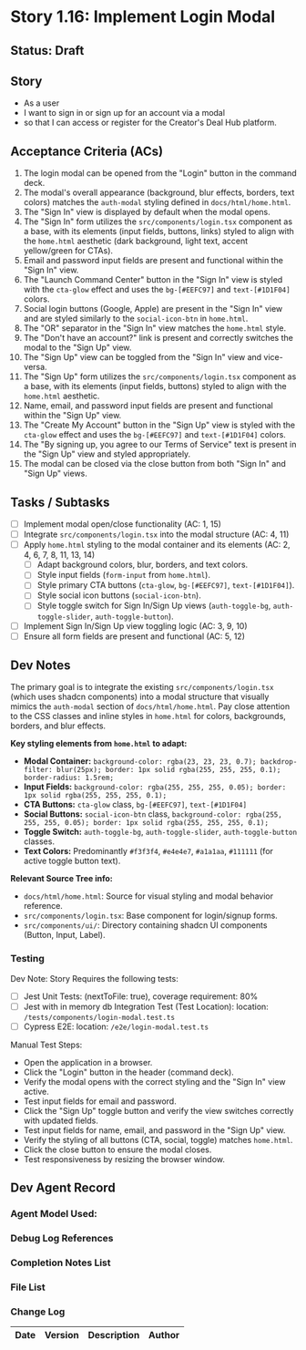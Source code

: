 # Story 1.16: Implement Login Modal

## Status: Draft

## Story

- As a user
- I want to sign in or sign up for an account via a modal
- so that I can access or register for the Creator's Deal Hub platform.

## Acceptance Criteria (ACs)

1.  The login modal can be opened from the "Login" button in the command deck.
2.  The modal's overall appearance (background, blur effects, borders, text colors) matches the `auth-modal` styling defined in `docs/html/home.html`.
3.  The "Sign In" view is displayed by default when the modal opens.
4.  The "Sign In" form utilizes the `src/components/login.tsx` component as a base, with its elements (input fields, buttons, links) styled to align with the `home.html` aesthetic (dark background, light text, accent yellow/green for CTAs).
5.  Email and password input fields are present and functional within the "Sign In" view.
6.  The "Launch Command Center" button in the "Sign In" view is styled with the `cta-glow` effect and uses the `bg-[#EEFC97]` and `text-[#1D1F04]` colors.
7.  Social login buttons (Google, Apple) are present in the "Sign In" view and are styled similarly to the `social-icon-btn` in `home.html`.
8.  The "OR" separator in the "Sign In" view matches the `home.html` style.
9.  The "Don't have an account?" link is present and correctly switches the modal to the "Sign Up" view.
10. The "Sign Up" view can be toggled from the "Sign In" view and vice-versa.
11. The "Sign Up" form utilizes the `src/components/login.tsx` component as a base, with its elements (input fields, buttons) styled to align with the `home.html` aesthetic.
12. Name, email, and password input fields are present and functional within the "Sign Up" view.
13. The "Create My Account" button in the "Sign Up" view is styled with the `cta-glow` effect and uses the `bg-[#EEFC97]` and `text-[#1D1F04]` colors.
14. The "By signing up, you agree to our Terms of Service" text is present in the "Sign Up" view and styled appropriately.
15. The modal can be closed via the close button from both "Sign In" and "Sign Up" views.

## Tasks / Subtasks

- [ ] Implement modal open/close functionality (AC: 1, 15)
- [ ] Integrate `src/components/login.tsx` into the modal structure (AC: 4, 11)
- [ ] Apply `home.html` styling to the modal container and its elements (AC: 2, 4, 6, 7, 8, 11, 13, 14)
  - [ ] Adapt background colors, blur, borders, and text colors.
  - [ ] Style input fields (`form-input` from `home.html`).
  - [ ] Style primary CTA buttons (`cta-glow`, `bg-[#EEFC97]`, `text-[#1D1F04]`).
  - [ ] Style social icon buttons (`social-icon-btn`).
  - [ ] Style toggle switch for Sign In/Sign Up views (`auth-toggle-bg`, `auth-toggle-slider`, `auth-toggle-button`).
- [ ] Implement Sign In/Sign Up view toggling logic (AC: 3, 9, 10)
- [ ] Ensure all form fields are present and functional (AC: 5, 12)

## Dev Notes

The primary goal is to integrate the existing `src/components/login.tsx` (which uses shadcn components) into a modal structure that visually mimics the `auth-modal` section of `docs/html/home.html`. Pay close attention to the CSS classes and inline styles in `home.html` for colors, backgrounds, borders, and blur effects.

**Key styling elements from `home.html` to adapt:**
-   **Modal Container:** `background-color: rgba(23, 23, 23, 0.7); backdrop-filter: blur(25px); border: 1px solid rgba(255, 255, 255, 0.1); border-radius: 1.5rem;`
-   **Input Fields:** `background-color: rgba(255, 255, 255, 0.05); border: 1px solid rgba(255, 255, 255, 0.1);`
-   **CTA Buttons:** `cta-glow` class, `bg-[#EEFC97]`, `text-[#1D1F04]`
-   **Social Buttons:** `social-icon-btn` class, `background-color: rgba(255, 255, 255, 0.05); border: 1px solid rgba(255, 255, 255, 0.1);`
-   **Toggle Switch:** `auth-toggle-bg`, `auth-toggle-slider`, `auth-toggle-button` classes.
-   **Text Colors:** Predominantly `#f3f3f4`, `#e4e4e7`, `#a1a1aa`, `#111111` (for active toggle button text).

**Relevant Source Tree info:**
-   `docs/html/home.html`: Source for visual styling and modal behavior reference.
-   `src/components/login.tsx`: Base component for login/signup forms.
-   `src/components/ui/`: Directory containing shadcn UI components (Button, Input, Label).

### Testing

Dev Note: Story Requires the following tests:

- [ ] Jest Unit Tests: (nextToFile: true), coverage requirement: 80%
- [ ] Jest with in memory db Integration Test (Test Location): location: `/tests/components/login-modal.test.ts`
- [ ] Cypress E2E: location: `/e2e/login-modal.test.ts`

Manual Test Steps:
- Open the application in a browser.
- Click the "Login" button in the header (command deck).
- Verify the modal opens with the correct styling and the "Sign In" view active.
- Test input fields for email and password.
- Click the "Sign Up" toggle button and verify the view switches correctly with updated fields.
- Test input fields for name, email, and password in the "Sign Up" view.
- Verify the styling of all buttons (CTA, social, toggle) matches `home.html`.
- Click the close button to ensure the modal closes.
- Test responsiveness by resizing the browser window.

## Dev Agent Record

### Agent Model Used:

### Debug Log References


### Completion Notes List


### File List


### Change Log

| Date | Version | Description | Author |
| :--- | :------ | :---------- | :----- |

